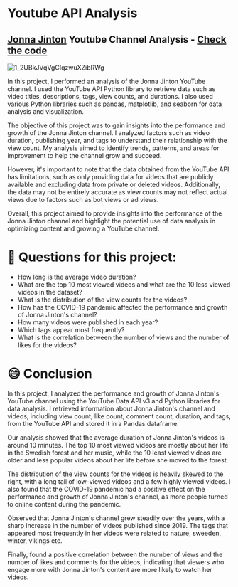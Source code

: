 # Youtube API Analysis

## [Jonna Jinton](https://www.youtube.com/channel/UCAk3t7WHs2zjsZpopox8Taw) Youtube Channel Analysis - [Check the code](https://github.com/AnriiGegliuk/YoutubeAPI_Analysis/blob/master/Jonna_Jinton_Youtube_Analysis.ipynb)

![1_2UBkJVqVgCIqzwuXZibRWg](https://user-images.githubusercontent.com/120349975/223328591-d7f8b0c4-6ebc-4a81-a970-f866ab95b7ae.jpg)

In this project, I performed an analysis of the Jonna Jinton YouTube channel. I used the YouTube API Python library to retrieve data such as video titles, descriptions, tags, view counts, and durations. I also used various Python libraries such as pandas, matplotlib, and seaborn for data analysis and visualization.

The objective of this project was to gain insights into the performance and growth of the Jonna Jinton channel. I analyzed factors such as video duration, publishing year, and tags to understand their relationship with the view count. My analysis aimed to identify trends, patterns, and areas for improvement to help the channel grow and succeed.

However, it's important to note that the data obtained from the YouTube API has limitations, such as only providing data for videos that are publicly available and excluding data from private or deleted videos. Additionally, the data may not be entirely accurate as view counts may not reflect actual views due to factors such as bot views or ad views.

Overall, this project aimed to provide insights into the performance of the Jonna Jinton channel and highlight the potential use of data analysis in optimizing content and growing a YouTube channel.

# :eyes: Questions for this project:

- How long is the average video duration?
- What are the top 10 most viewed videos and what are the 10 less viewed videos in the dataset?
- What is the distribution of the view counts for the videos?
- How has the COVID-19 pandemic affected the performance and growth of Jonna Jinton's channel?
- How many videos were published in each year?
- Which tags appear most frequently?
- What is the correlation between the number of views and the number of likes for the videos?

# :smile: Conclusion
In this project, I analyzed the performance and growth of Jonna Jinton's YouTube channel using the YouTube Data API v3 and Python libraries for data analysis. I retrieved information about Jonna Jinton's channel and videos, including view count, like count, comment count, duration, and tags, from the YouTube API and stored it in a Pandas dataframe.

Our analysis showed that the average duration of Jonna Jinton's videos is around 10 minutes. The top 10 most viewed videos are mostly about her life in the Swedish forest and her music, while the 10 least viewed videos are older and less popular videos about her life before she moved to the forest.

The distribution of the view counts for the videos is heavily skewed to the right, with a long tail of low-viewed videos and a few highly viewed videos. I also found that the COVID-19 pandemic had a positive effect on the performance and growth of Jonna Jinton's channel, as more people turned to online content during the pandemic.

Observed that Jonna Jinton's channel grew steadily over the years, with a sharp increase in the number of videos published since 2019. The tags that appeared most frequently in her videos were related to nature, sweeden, winter, vikings etc.

Finally, found a positive correlation between the number of views and the number of likes and comments for the videos, indicating that viewers who engage more with Jonna Jinton's content are more likely to watch her videos.
